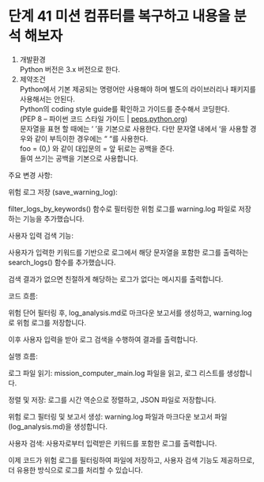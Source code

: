 # 단계 41 미션 컴퓨터를 복구하고 내용을 분석 해보자

1. 개발환경  
Python 버전은 3.x 버전으로 한다.
2. 제약조건  
Python에서 기본 제공되는 명령어만 사용해야 하며 별도의 라이브러리나 패키지를 사용해서는 안된다.  
Python의 coding style guide를 확인하고 가이드를 준수해서 코딩한다.  
(PEP 8 – 파이썬 코드 스타일 가이드 | [peps.python.org](https://peps.python.org/pep-0008/))  
문자열을 표현 할 때에는 ‘ ’을 기본으로 사용한다. 다만 문자열 내에서 ‘을 사용할 경우와 같이 부득이한 경우에는 “ “를 사용한다.  
foo = (0,) 와 같이 대입문의 = 앞 뒤로는 공백을 준다.  
들여 쓰기는 공백을 기본으로 사용합니다.

주요 변경 사항:

위험 로그 저장 (save_warning_log):

filter_logs_by_keywords() 함수로 필터링한 위험 로그를 warning.log 파일로 저장하는 기능을 추가했습니다.

사용자 입력 검색 기능:

사용자가 입력한 키워드를 기반으로 로그에서 해당 문자열을 포함한 로그를 출력하는 search_logs() 함수를 추가했습니다.

검색 결과가 없으면 친절하게 해당하는 로그가 없다는 메시지를 출력합니다.

코드 흐름:

위험 단어 필터링 후, log_analysis.md로 마크다운 보고서를 생성하고, warning.log로 위험 로그를 저장합니다.

이후 사용자 입력을 받아 로그 검색을 수행하여 결과를 출력합니다.

실행 흐름:

로그 파일 읽기: mission_computer_main.log 파일을 읽고, 로그 리스트를 생성합니다.

정렬 및 저장: 로그를 시간 역순으로 정렬하고, JSON 파일로 저장합니다.

위험 로그 필터링 및 보고서 생성: warning.log 파일과 마크다운 보고서 파일(log_analysis.md)을 생성합니다.

사용자 검색: 사용자로부터 입력받은 키워드를 포함한 로그를 출력합니다.

이제 코드가 위험 로그를 필터링하여 파일에 저장하고, 사용자 검색 기능도 제공하므로, 더 유용한 방식으로 로그를 처리할 수 있습니다.